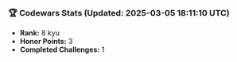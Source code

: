 ### 🏆 Codewars Stats (Updated: 2025-03-05 18:11:10 UTC)

- **Rank:** 8 kyu
- **Honor Points:** 3
- **Completed Challenges:** 1
